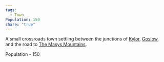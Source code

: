 ```yaml
---
tags:
  - Town
Population: 150
share: "true"
---
```


A small crossroads town settling between the junctions of [Kylor](../Kylor/index.md), [Goslow](../Goslow/index.md), and the road to [The Masys Mountains](../../Landmarks/Mountains/The%20Masys%20Mountains.md). 

Population - 150